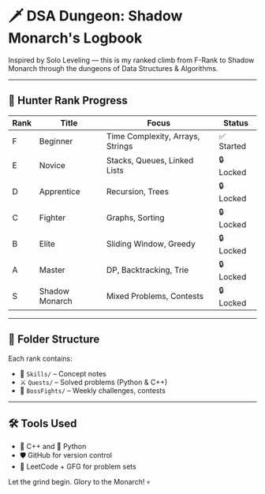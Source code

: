 # 🗡️ DSA Dungeon: Shadow Monarch's Logbook

Inspired by Solo Leveling — this is my ranked climb from F-Rank to Shadow Monarch through the dungeons of Data Structures & Algorithms.

---

## 🏅 Hunter Rank Progress

| Rank | Title           | Focus                            | Status       |
|------|------------------|----------------------------------|--------------|
| F    | Beginner         | Time Complexity, Arrays, Strings | ✅ Started    |
| E    | Novice           | Stacks, Queues, Linked Lists     | 🔒 Locked     |
| D    | Apprentice       | Recursion, Trees                 | 🔒 Locked     |
| C    | Fighter          | Graphs, Sorting                  | 🔒 Locked     |
| B    | Elite            | Sliding Window, Greedy           | 🔒 Locked     |
| A    | Master           | DP, Backtracking, Trie           | 🔒 Locked     |
| S    | Shadow Monarch   | Mixed Problems, Contests         | 🔒 Locked     |

---

## 🧠 Folder Structure

Each rank contains:

- 📘 `Skills/` – Concept notes
- ⚔️ `Quests/` – Solved problems (Python & C++)
- 👹 `BossFights/` – Weekly challenges, contests

---

## 🛠️ Tools Used

- 🧠 C++ and 🐍 Python
- 🛡️ GitHub for version control
- 🧭 LeetCode + GFG for problem sets

Let the grind begin. Glory to the Monarch! 💀

